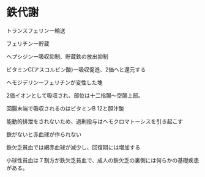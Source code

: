 # 鉄代謝

トランスフェリンー輸送

フェリチンー貯蔵

ヘプシジンー吸収抑制、貯蔵鉄の放出抑制

ビタミンC(アスコルビン酸)ー吸収促進、2価へと還元する

ヘモジデリンーフェリチンが変性した塊

2価イオンとして吸収され、部位は十二指腸〜空腸上部。

回腸末端で吸収されるのはビタミンB 12と胆汁酸

能動的排泄をされないため、過剰投与はヘモクロマトーシスを引き起こす

鉄がないと赤血球が作られない

鉄欠乏貧血では網赤血球が減少し、回復期には増加する

小球性貧血は７割方が鉄欠乏貧血で、成人の鉄欠乏の裏側には何らかの基礎疾患がある。

